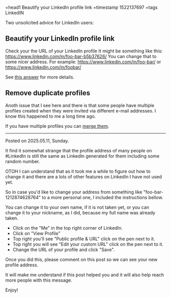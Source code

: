 =head1 Beautify your LinkedIn profile link
=timestamp 1522137697
=tags LinkedIN



Two unsolicited advice for LinkedIn users:

## Beautify your LinkedIn profile link

Check your the URL of your LinkedIn profile It might be something like this: https://www.linkedin.com/in/foo-bar-b5b37626/
You can change that to some nicer address. For example: https://www.linkedin.com/in/foo-bar/ or https://www.linkedin.com/in/foobar/

See [this answer](https://www.linkedin.com/help/linkedin/answer/87) for more details.


## Remove duplicate profiles

Anoth issue that I see here and there is that some people have multiple profiles created when they were invited via different e-mail addresses. I know this happened to me a long time ago.

If you have multiple profiles you can [merge them](https://www.linkedin.com/help/linkedin/answer/1275).


-----

Posted on 2025.05.11, Sunday.

It find it somewhat strange that the profile address of many people on #LinkedIn is still the same as LinkedIn generated for them including some random number.


OTOH I can understand that as it took me a while to figure out how to change it and there are a lots of other features on LinkedIn I have not used yet.


So in case you'd like to change your address from something like "foo-bar-1212874628764" to a more personal one, I included the instructions bellow.


You can change it to your own name, if it is not taken yet, or you can change it to your nickname, as I did, because my full name was already taken.


* Click on the "Me" in the top right corner of LinkedIn.
* Click on "View Profile"
* Top right you'll see "Public profile & URL" click on the pen next to it.
* Top right you will see "Edit your custom URL"  click on the pen next to it.
* Change the URL of your profile and click "Save".


Once you did this, please comment on this post so we can see your new profile address.

It will make me understand if this post helped you and it will also help reach more people with this message.


Enjoy!
